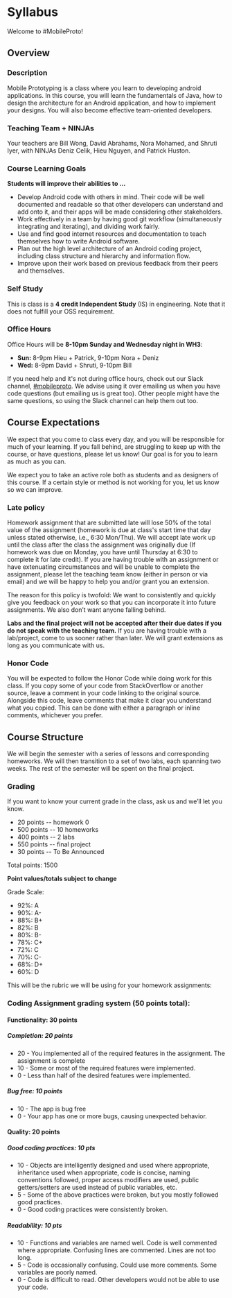 # Syllabus
Welcome to #MobileProto!

## Overview

### Description

Mobile Prototyping is a class where you learn to developing android applications. In this course, you will learn the fundamentals of Java, how to design the architecture for an Android application, and how to implement your designs. You will also become effective team-oriented developers.

### Teaching Team + NINJAs

Your teachers are Bill Wong, David Abrahams, Nora Mohamed, and Shruti Iyer, with NINJAs Deniz Celik, Hieu Nguyen, and Patrick Huston.

### Course Learning Goals

**Students will improve their abilities to …**

* Develop Android code with others in mind. Their code will be well documented and readable so that other developers can understand and add onto it, and their apps will be made considering other stakeholders.
* Work effectively in a team by having good git workflow (simultaneously integrating and iterating), and dividing work fairly.
* Use and find good internet resources and documentation to teach themselves how to write Android software. 
* Plan out the high level architecture of an Android coding project, including class structure and hierarchy and information flow. 
* Improve upon their work based on previous feedback from their peers and themselves.

### Self Study

This is class is a **4 credit Independent Study** (IS) in engineering. Note that it does not fulfill your OSS requirement.

### Office Hours
Office Hours will be **8-10pm Sunday and Wednesday night in WH3**:
 - **Sun:** 8-9pm Hieu + Patrick, 9-10pm Nora + Deniz
 - **Wed:** 8-9pm David + Shruti, 9-10pm Bill

If you need help and it's not during office hours, check out our Slack channel, [#mobileproto](https://olin.slack.com/messages/mobileproto/). We advise using it over emailing us when you have code questions (but emailing us is great too). Other people might have the same questions, so using the Slack channel can help them out too.

## Course Expectations
We expect that you come to class every day, and you will be responsible for much of your learning. If you fall behind, are struggling to keep up with the course, or have questions, please let us know! Our goal is for you to learn as much as you can.

We expect you to take an active role both as students and as designers of this course. If a certain style or method is not working for you, let us know so we can improve.
### Late policy
Homework assignment that are submitted late will lose 50% of the total value of the assignment (homework is due at class's start time that day unless stated otherwise, i.e., 6:30 Mon/Thu). We will accept late work up until the class after the class the assignment was originally due (If homework was due on Monday, you have until Thursday at 6:30 to complete it for late credit). If you are having trouble with an assignment or have extenuating circumstances and will be unable to complete the assignment, please let the teaching team know (either in person or via email) and we will be happy to help you and/or grant you an extension.

The reason for this policy is twofold: We want to consistently and quickly give you feedback on your work so that you can incorporate it into future assignments. We also don’t want anyone falling behind.

**Labs and the final project will not be accepted after their due dates if you do not speak with the teaching team.** If you are having trouble with a lab/project, come to us sooner rather than later. We will grant extensions as long as you communicate with us.

### Honor Code

You will be expected to follow the Honor Code while doing work for this class.  If you copy some of your code from StackOverflow or another source, leave a comment in your code linking to the original source. Alongside this code, leave comments that make it clear you understand what you copied. This can be done with either a paragraph or inline comments, whichever you prefer.

## Course Structure

We will begin the semester with a series of lessons and corresponding homeworks. We will then transition to a set of two labs, each spanning two weeks. The rest of the semester will be spent on the final project.

### Grading

If you want to know your current grade in the class, ask us and we’ll let you know.

* 20 points -- homework 0
* 500 points -- 10 homeworks
* 400 points -- 2 labs
* 550 points -- final project
* 30 points -- To Be Announced

Total points: 1500

**Point values/totals subject to change**

Grade Scale:

* 92%: A
* 90%: A-
* 88%: B+
* 82%: B
* 80%: B-
* 78%: C+
* 72%: C
* 70%: C-
* 68%: D+
* 60%: D

This will be the rubric we will be using for your homework assignments:

### Coding Assignment grading system (50 points total):

#### Functionality: 30 points

##### Completion: 20 points

* 20 - You implemented all of the required features in the assignment. The assignment is complete
* 10 - Some or most of the required features were implemented.
* 0 - Less than half of the desired features were implemented.

##### Bug free: 10 points

* 10 - The app is bug free
* 0 - Your app has one or more bugs, causing unexpected behavior.

#### Quality: 20 points

##### Good coding practices: 10 pts

* 10 - Objects are intelligently designed and used where appropriate, inheritance used when appropriate, code is concise, naming conventions followed, proper access modifiers are used, public getters/setters are used instead of public variables, etc.
* 5 - Some of the above practices were broken, but you mostly followed good practices.
* 0 - Good coding practices were consistently broken.

##### Readability: 10 pts
* 10 - Functions and variables are named well. Code is well commented where appropriate. Confusing lines are commented. Lines are not too long.
* 5 - Code is occasionally confusing. Could use more comments. Some variables are poorly named.
* 0 - Code is difficult to read. Other developers would not be able to use your code.
